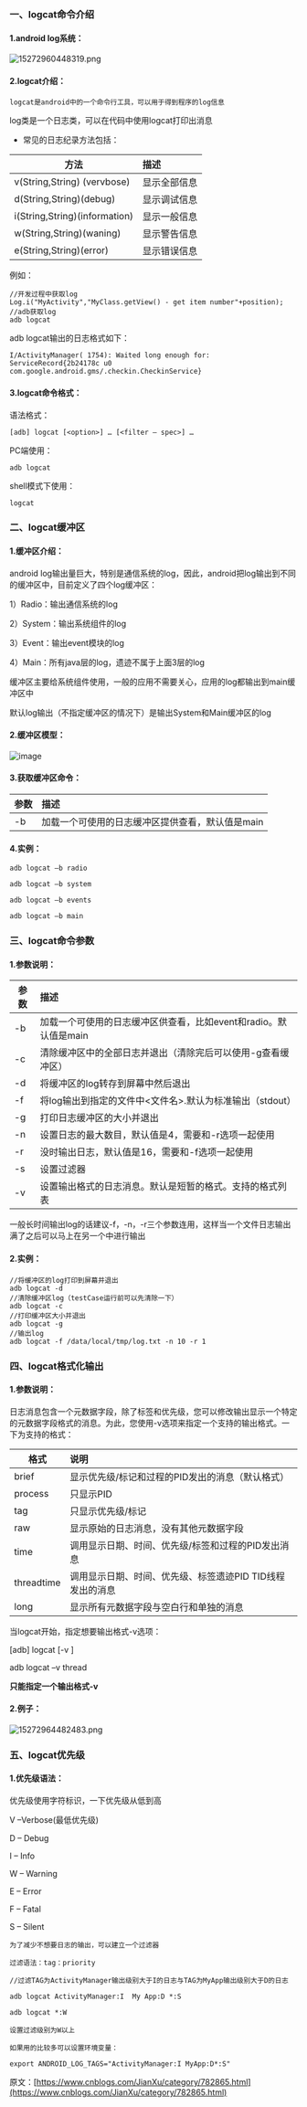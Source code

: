 ### 一、logcat命令介绍

#### 1.android log系统：

![15272960448319.png](media/15272960448319.png)

#### 2.logcat介绍：


```
logcat是android中的一个命令行工具，可以用于得到程序的log信息
```

log类是一个日志类，可以在代码中使用logcat打印出消息

* 常见的日志纪录方法包括：

| 方法                          | 描述         |
| ----------------------------- | :----------- |
| v(String,String) (vervbose)   | 显示全部信息 |
| d(String,String)(debug)       | 显示调试信息 |
| i(String,String)(information) | 显示一般信息 |
| w(String,String)(waning)      | 显示警告信息 |
| e(String,String)(error)       | 显示错误信息 |

例如：

```
//开发过程中获取log
Log.i("MyActivity","MyClass.getView() - get item number"+position);
//adb获取log
adb logcat
```

adb logcat输出的日志格式如下：

```
I/ActivityManager( 1754): Waited long enough for: ServiceRecord{2b24178c u0 com.google.android.gms/.checkin.CheckinService}
```

#### 3.logcat命令格式：


语法格式：

```
[adb] logcat [<option>] … [<filter – spec>] …
```

PC端使用：

```
adb logcat
```

shell模式下使用：

```
logcat
```

### 二、logcat缓冲区


#### 1.缓冲区介绍：


android log输出量巨大，特别是通信系统的log，因此，android把log输出到不同的缓冲区中，目前定义了四个log缓冲区：

1）Radio：输出通信系统的log

2）System：输出系统组件的log

3）Event：输出event模块的log

4）Main：所有java层的log，遗迹不属于上面3层的log

缓冲区主要给系统组件使用，一般的应用不需要关心，应用的log都输出到main缓冲区中

默认log输出（不指定缓冲区的情况下）是输出System和Main缓冲区的log

 

#### 2.缓冲区模型：


![image](media/clipboard.png)

#### 3.获取缓冲区命令：


| 参数       | 描述                                             |
| ---------- | :----------------------------------------------- |
| -b<buffer> | 加载一个可使用的日志缓冲区提供查看，默认值是main |



#### 4.实例：


```
adb logcat –b radio

adb logcat –b system

adb logcat –b events

adb logcat –b main
```


### 三、logcat命令参数


#### 1.参数说明：


| 参数          | 描述                                                         |
| ------------- | :----------------------------------------------------------- |
| -b <buffer>   | 加载一个可使用的日志缓冲区供查看，比如event和radio。默认值是main |
| -c            | 清除缓冲区中的全部日志并退出（清除完后可以使用-g查看缓冲区） |
| -d            | 将缓冲区的log转存到屏幕中然后退出                            |
| -f <filename> | 将log输出到指定的文件中<文件名>.默认为标准输出（stdout）     |
| -g            | 打印日志缓冲区的大小并退出                                   |
| -n <count>    | 设置日志的最大数目<count>，默认值是4，需要和-r选项一起使用   |
| -r <kbytes>   | 没<kbytes>时输出日志，默认值是16，需要和-f选项一起使用       |
| -s            | 设置过滤器                                                   |
| -v <format>   | 设置输出格式的日志消息。默认是短暂的格式。支持的格式列表     |

一般长时间输出log的话建议-f，-n，-r三个参数连用，这样当一个文件日志输出满了之后可以马上在另一个中进行输出

#### 2.实例：

```
//将缓冲区的log打印到屏幕并退出
adb logcat -d 
//清除缓冲区log（testCase运行前可以先清除一下）
adb logcat -c
//打印缓冲区大小并退出
adb logcat -g
//输出log
adb logcat -f /data/local/tmp/log.txt -n 10 -r 1
```


### 四、logcat格式化输出


#### 1.参数说明：


日志消息包含一个元数据字段，除了标签和优先级，您可以修改输出显示一个特定的元数据字段格式的消息。为此，您使用-v选项来指定一个支持的输出格式。一下为支持的格式：

| 格式       | 说明                                                      |
| ---------- | :-------------------------------------------------------- |
| brief      | 显示优先级/标记和过程的PID发出的消息（默认格式）          |
| process    | 只显示PID                                                 |
| tag        | 只显示优先级/标记                                         |
| raw        | 显示原始的日志消息，没有其他元数据字段                    |
| time       | 调用显示日期、时间、优先级/标签和过程的PID发出消息        |
| threadtime | 调用显示日期、时间、优先级、标签遗迹PID TID线程发出的消息 |
| long       | 显示所有元数据字段与空白行和单独的消息                    |

当logcat开始，指定想要输出格式-v选项：

[adb] logcat [-v <format>]

adb logcat –v thread

**只能指定一个输出格式-v**

#### 2.例子：


![15272964482483.png](media/15272964482483.png)


### 五、logcat优先级


#### 1.优先级语法：


优先级使用字符标识，一下优先级从低到高

V –Verbose(最低优先级)

D – Debug

I – Info

W – Warning

E – Error

F – Fatal

S – Silent

```
为了减少不想要日志的输出，可以建立一个过滤器

过滤语法：tag：priority
```

```
//过滤TAG为ActivityManager输出级别大于I的日志与TAG为MyApp输出级别大于D的日志

adb logcat ActivityManager:I  My App:D *:S
```

```
adb logcat *:W

设置过滤级别为W以上
```

```
如果用的比较多可以设置环境变量：

export ANDROID_LOG_TAGS="ActivityManager:I MyApp:D*:S"
```

原文：[https://www.cnblogs.com/JianXu/category/782865.html](https://www.cnblogs.com/JianXu/category/782865.html)